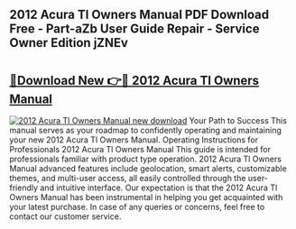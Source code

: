 ## 2012 Acura Tl Owners Manual PDF Download Free - Part-aZb User Guide Repair - Service Owner Edition jZNEv

# <h2><a href="http://bc31143.oget.top/?id=2012+Acura+Tl+Owners+Manual">🔗Download New 👉🔴 2012 Acura Tl Owners Manual</a></h2>

[![2012 Acura Tl Owners Manual new download](https://i.imgur.com/5g1atiW.png)](http://bc31143.oget.top/?id=2012+Acura+Tl+Owners+Manual)
Your Path to Success This manual serves as your roadmap to confidently operating and maintaining your new 2012 Acura Tl Owners Manual. Operating Instructions for Professionals 2012 Acura Tl Owners Manual This guide is intended for professionals familiar with product type operation. 2012 Acura Tl Owners Manual advanced features include geolocation, smart alerts, customizable themes, and multi-user access, all easily controlled through the user-friendly and intuitive interface. Our expectation is that the 2012 Acura Tl Owners Manual has been instrumental in helping you get acquainted with your latest purchase. In case of any queries or concerns, feel free to contact our customer service.
